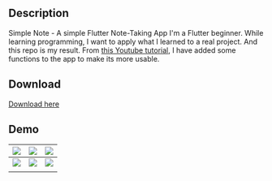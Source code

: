 ## Description
Simple Note - A simple Flutter Note-Taking App
I'm a Flutter beginner. While learning programming, I want to apply what I learned to a real project.  And this repo is my result. From [this Youtube tutorial](https://www.youtube.com/watch?v=UpKrhZ0Hppk&t=229s), I have added some functions to the app to make its more usable.

## Download
[Download here](https://drive.google.com/file/d/1xMGM6N0fBhY-BYyh8VKlF_EoPinHQ8LX/view?usp=sharing)

## Demo
| ![](https://i.imgur.com/CE66msP.png) | ![](https://i.imgur.com/p7eH2nN.png) |![](https://i.imgur.com/bk9s9K7.png)     | 
| ------------------------------------ | ------------------------------------ | --- |
|![](https://i.imgur.com/TeOqe4U.png)  |![](https://i.imgur.com/iuohAjd.png)  |![](https://i.imgur.com/b1FibhT.png)
     |

